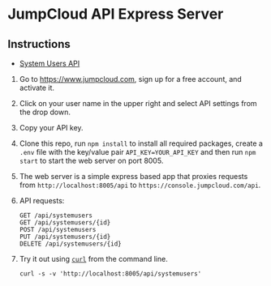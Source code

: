# JumpCloud API Express Server

## Instructions

* [System Users API](https://docs.jumpcloud.com/1.0/systemusers)

1. Go to https://www.jumpcloud.com, sign up for a free account, and activate it.

2. Click on your user name in the upper right and select API settings from the drop down.
3. Copy your API key. 
4. Clone this repo, run `npm install` to install all required packages, create a `.env` file with the key/value
   pair `API_KEY=YOUR_API_KEY` and then run `npm start` to start the web server on port 8005.
5. The web server is a simple express based app that proxies requests from `http://localhost:8005/api` to
   `https://console.jumpcloud.com/api`.
6. API requests:
   ```http
   GET /api/systemusers
   GET /api/systemusers/{id}
   POST /api/systemusers
   PUT /api/systemusers/{id}
   DELETE /api/systemusers/{id}
   ```
7. Try it out using [`curl`](https://curl.haxx.se/) from the command line.

   ```shell
   curl -s -v 'http://localhost:8005/api/systemusers'
   ``` 